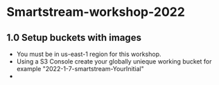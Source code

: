 # Smartstream-workshop-2022

## 1.0 Setup buckets with images
- You must be in us-east-1 region for this workshop.
- Using a S3 Console create your globally unieque working bucket for example "2022-1-7-smartstream-YourInitial"
-
